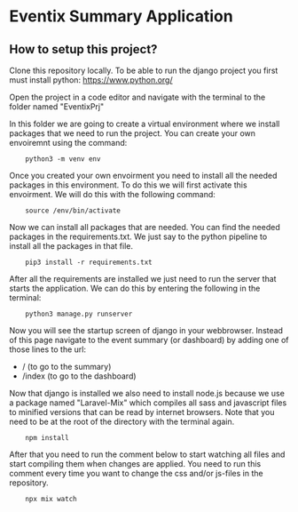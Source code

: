 # Eventix Summary Application

## How to setup this project?

Clone this repository locally.
To be able to run the django project you first must install python: https://www.python.org/

Open the project in a code editor and navigate with the terminal to the folder named "EventixPrj"

In this folder we are going to create a virtual environment where we install packages that we need to run the project.
You can create your own envoiremnt using the command:

```
    python3 -m venv env
```

Once you created your own envoirment you need to install all the needed packages in this environment. To do this we will first activate this envoirment. We will do this with the following command:

```
    source /env/bin/activate
```

Now we can install all packages that are needed. You can find the needed packages in the requirements.txt. We just say to the python pipeline to install all the packages in that file.

```
    pip3 install -r requirements.txt
```
After all the requirements are installed we just need to run the server that starts the application. We can do this by entering the following in the terminal:

```
    python3 manage.py runserver
```

Now you will see the startup screen of django in your webbrowser. Instead of this page navigate to the event summary (or dashboard) by adding one of those lines to the url:

* /         (to go to the summary)
* /index    (to go to the dashboard)

Now that django is installed we also need to install node.js because we use a package named "Laravel-Mix" which compiles all sass and javascript files to minified versions that can be read by internet browsers. Note that you need to be at the root of the directory with the terminal again.

```
    npm install
```

After that you need to run the comment below to start watching all files and start compiling them when changes are applied. You need to run this comment every time you want to change the css and/or js-files in the repository.

```
    npx mix watch
```
